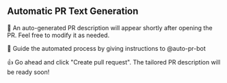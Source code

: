## Automatic PR Text Generation
🚀 An auto-generated PR description will appear shortly after opening the PR. Feel free to modify it as needed.

📝 Guide the automated process by giving instructions to @auto-pr-bot

👍 Go ahead and click "Create pull request". The tailored PR description will be ready soon!
